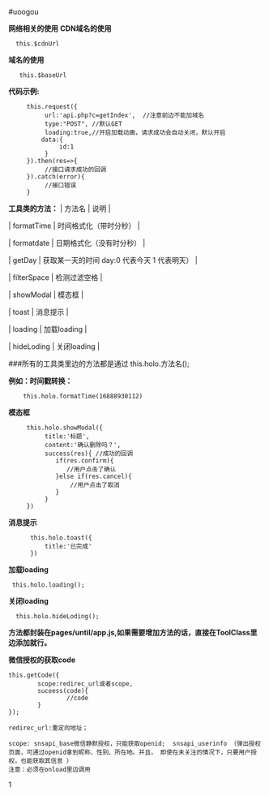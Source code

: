 #uoogou

**网络相关的使用**
**CDN域名的使用**
  ```
    this.$cdnUrl
  ```

 **域名的使用**
 ```
    this.$baseUrl
 ```

**代码示例:**
```
	 this.request({
		  url:'api.php?c=getIndex',  //注意前边不能加域名
		  type:"POST", //默认GET
		  loading:true,//开启加载动画，请求成功会自动关闭，默认开启
		 data:{
			  id:1
		  }
	 }).then(res=>{
		  //接口请求成功的回调
	 }).catch(error){
		  //接口错误
	 }
```

**工具类的方法：**
| 方法名  |          说明              |

| formatTime | 时间格式化（带时分秒）   |

| formatdate | 日期格式化（没有时分秒）  |


| getDay | 获取某一天的时间 day:0 代表今天 1 代表明天） |


| filterSpace | 检测过滤空格 |


| showModal | 模态框 |


| toast | 消息提示 |


| loading | 加载loading |


| hideLoding | 关闭loading |

###所有的工具类里边的方法都是通过 this.holo.方法名();

 **例如：时间戳转换：**
 ```
     this.holo.formatTime(16888930112)  
 ```

**模态框**
```
	 this.holo.showModal({
		  title:'标题',
		  content:'确认删除吗？',
		  success(res){ //成功的回调
			 if(res.confirm){
				//用户点击了确认 
			 }else if(res.cancel){
				 //用户点击了取消
			 }
		  }
	 })
```

**消息提示**
```
      this.holo.toast({
		  title:'已完成'
	  })
```

**加载loading**
```
 this.holo.loading();
```

**关闭loading**
```
  this.holo.hideLoding();
```

**方法都封装在pages/until/app.js,如果需要增加方法的话，直接在ToolClass里边添加就行。**

**微信授权的获取code**

```
this.getCode({
        scope:redirec_url或者scope,
        suceess(code){
                //code
        }
});

redirec_url:重定向地址；
 
scope: snsapi_base微信静默授权，只能获取openid;  snsapi_userinfo （弹出授权页面，可通过openid拿到昵称、性别、所在地。并且， 即使在未关注的情况下，只要用户授权，也能获取其信息 ）
注意：必须在onload里边调用
```

1